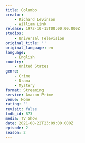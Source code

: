 ```yaml
---
title: Columbo
creator:
    - Richard Levinson
    - William Link
release: 1972-10-15T00:00:00.000Z
studios:
    - Universal Television
original_title: ''
original_language: en
language:
    - English
country:
    - United States
genre:
    - Crime
    - Drama
    - Mystery
format: Streaming
service: Amazon Prime
venue: Home
rating: ''
revisit: false
tmdb_id: 873
media: TV Show
date: 2021-08-22T23:09:00.000Z
episode: 2
season: 2
---
```

